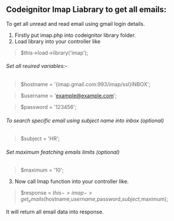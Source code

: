 ## Codeignitor Imap Liabrary to get all emails:

To get all unread and read email using gmail login details. 

1. Firstly put imap.php into codeignitor library folder.
2. Load library into your controller like 

> $this->load->library('imap');

###### Set all reuired variables:-

> $hostname	= '{imap.gmail.com:993/imap/ssl}INBOX';

> $username	= 'example@example.com';

> $password	= '123456';

###### To search specific email using subject name into inbox (optional)
> $subject	= 'HR';

###### Set maximum featching emails limits (optional)
> $maximum	= '10';

3. Now call Imap function into your controller like.

> $response = $this->imap->get_emails($hostname,$username,$password,$subject,$maximum);

It will return all email data into response.

